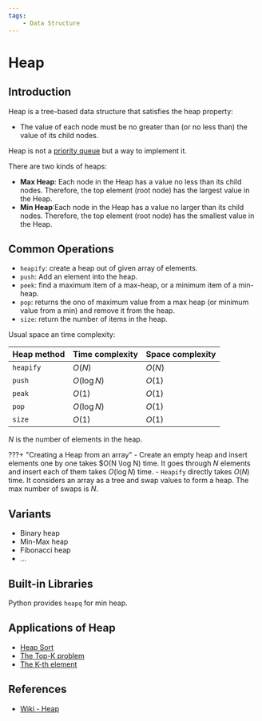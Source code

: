 ```yaml
---
tags:
    - Data Structure
---
```


# Heap

## Introduction

Heap is a tree-based data structure that satisfies the heap property:

- The value of each node must be no greater than (or no less than) the value of its
child nodes.

Heap is not a [priority queue](../../abstract-data-type/priority-queue.md) but a way to
implement it.

There are two kinds of heaps:

- **Max Heap**: Each node in the Heap has a value no less than its child nodes.
Therefore, the top element (root node) has the largest value in the Heap.
- **Min Heap**:Each node in the Heap has a value no larger than its child nodes.
Therefore, the top element (root node) has the smallest value in the Heap.

## Common Operations

- `heapify`: create a heap out of given array of elements.
- `push`: Add an element into the heap.
- `peek`: find a maximum item of a max-heap, or a minimum item of a min-heap.
- `pop`: returns the ono of maximum value from a max heap (or minimum value from a min)
and remove it from the heap.
- `size`: return the number of items in the heap.

Usual space an time complexity:

|Heap method|Time complexity|Space complexity|
|---|---|---|
|`heapify`|$O(N)$|$O(N)$|
|`push`|$O(\log⁡N)$|$O(1)$|
|`peak`|$O(1)$|$O(1)$|
|`pop`|$O(\log⁡N)$|$O(1)$|
|`size`|$O(1)$|$O(1)$|

$N$ is the number of elements in the heap.

???+ "Creating a Heap from an array"
    - Create an empty heap and insert elements one by one takes $O(N \log N) time. It
    goes through $N$ elements and insert each of them takes $O(\log N)$ time.
    - `Heapify` directly takes $O(N)$ time. It considers an array as a tree and swap
    values to form a heap. The max number of swaps is $N$.

## Variants

- Binary heap
- Min-Max heap
- Fibonacci heap
- ...

## Built-in Libraries

Python provides `heapq` for min heap.

## Applications of Heap

- [Heap Sort](../../algorithms/sorting/heap-sort.md)
- [The Top-K problem](top-k-problem.md)
- [The K-th element](kth-element.md)

## References

- [Wiki - Heap](https://en.wikipedia.org/wiki/Heap_(data_structure))